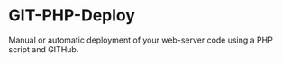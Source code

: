 GIT-PHP-Deploy
==============

Manual or automatic deployment of your web-server code using a PHP script and GITHub.
